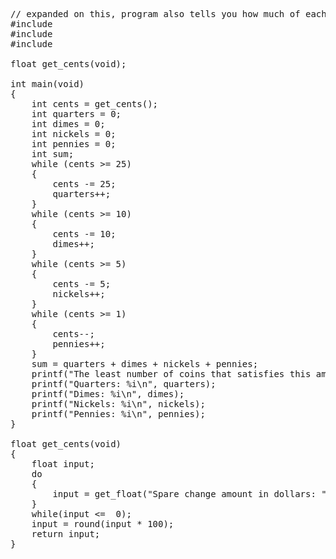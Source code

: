<pre>
// expanded on this, program also tells you how much of each coin is owed
#include <stdio.h>
#include <cs50.h>
#include <math.h>

float get_cents(void);

int main(void)
{
    int cents = get_cents();
    int quarters = 0;
    int dimes = 0;
    int nickels = 0;
    int pennies = 0;
    int sum;
    while (cents >= 25)
    {
        cents -= 25;
        quarters++;
    }
    while (cents >= 10)
    {
        cents -= 10;
        dimes++;
    }
    while (cents >= 5)
    {
        cents -= 5;
        nickels++;
    }
    while (cents >= 1)
    {
        cents--;
        pennies++;
    }
    sum = quarters + dimes + nickels + pennies;
    printf("The least number of coins that satisfies this amount: %i\n", sum);   
    printf("Quarters: %i\n", quarters);
    printf("Dimes: %i\n", dimes);
    printf("Nickels: %i\n", nickels);
    printf("Pennies: %i\n", pennies);
}

float get_cents(void)
{
    float input;
    do 
    {
        input = get_float("Spare change amount in dollars: ");
    }
    while(input <=  0);
    input = round(input * 100);
    return input;
}
</pre>
